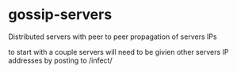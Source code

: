 # gossip-servers
Distributed servers with peer to peer propagation of servers IPs 

to start with a couple servers will need to be givien other servers IP addresses by posting to /infect/ 




